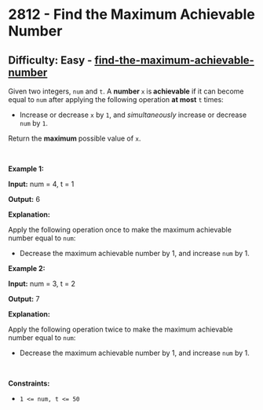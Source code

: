 <h1>2812 - Find the Maximum Achievable Number</h1><h2>Difficulty: Easy - <a href="https://leetcode.com/problems/find-the-maximum-achievable-number/">find-the-maximum-achievable-number</a></h2><p>Given two integers, <code>num</code> and <code>t</code>. A <strong>number </strong><code>x</code><strong> </strong>is<strong> achievable</strong> if it can become equal to <code>num</code> after applying the following operation <strong>at most</strong> <code>t</code> times:</p>

<ul>
	<li>Increase or decrease <code>x</code> by <code>1</code>, and <em>simultaneously</em> increase or decrease <code>num</code> by <code>1</code>.</li>
</ul>

<p>Return the <strong>maximum </strong>possible value of <code>x</code>.</p>

<p>&nbsp;</p>
<p><strong class="example">Example 1:</strong></p>

<div class="example-block">
<p><strong>Input:</strong> <span class="example-io">num = 4, t = 1</span></p>

<p><strong>Output:</strong> <span class="example-io">6</span></p>

<p><strong>Explanation:</strong></p>

<p>Apply the following operation once to make the maximum achievable number equal to <code>num</code>:</p>

<ul>
	<li>Decrease the maximum achievable number by 1, and increase <code>num</code> by 1.</li>
</ul>
</div>

<p><strong class="example">Example 2:</strong></p>

<div class="example-block">
<p><strong>Input:</strong> <span class="example-io">num = 3, t = 2</span></p>

<p><strong>Output:</strong> <span class="example-io">7</span></p>

<p><strong>Explanation:</strong></p>

<p>Apply the following operation twice to make the maximum achievable number equal to <code>num</code>:</p>

<ul>
	<li>Decrease the maximum achievable number by 1, and increase <code>num</code> by 1.</li>
</ul>
</div>

<p>&nbsp;</p>
<p><strong>Constraints:</strong></p>

<ul>
	<li><code>1 &lt;= num, t&nbsp;&lt;= 50</code></li>
</ul>
